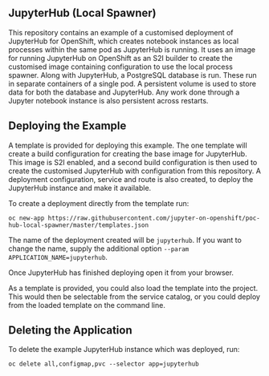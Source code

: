 JupyterHub (Local Spawner)
--------------------------

This repository contains an example of a customised deployment of JupyterHub for OpenShift, which creates notebook instances as local processes within the same pod as JupyterHub is running. It uses an image for running JupyterHub on OpenShift as an S2I builder to create the customised image containing configuration to use the local process spawner. Along with JupyterHub, a PostgreSQL database is run. These run in separate containers of a single pod. A persistent volume is used to store data for both the database and JupyterHub. Any work done through a Jupyter notebook instance is also persistent across restarts.


Deploying the Example
---------------------

A template is provided for deploying this example. The one template will create a build configuration for creating the base image for JupyterHub. This image is S2I enabled, and a second build configuration is then used to create the customised JupyterHub with configuration from this repository. A deployment configuration, service and route is also created, to deploy the JupyterHub instance and make it available.

To create a deployment directly from the template run:

```
oc new-app https://raw.githubusercontent.com/jupyter-on-openshift/poc-hub-local-spawner/master/templates.json
```

The name of the deployment created will be ``jupyterhub``. If you want to change the name, supply the additional option ``--param APPLICATION_NAME=jupyterhub``.

Once JupyterHub has finished deploying open it from your browser.

As a template is provided, you could also load the template into the project. This would then be selectable from the service catalog, or you could deploy from the loaded template on the command line.

Deleting the Application
------------------------

To delete the example JupyterHub instance which was deployed, run:

```
oc delete all,configmap,pvc --selector app=jupyterhub
```
